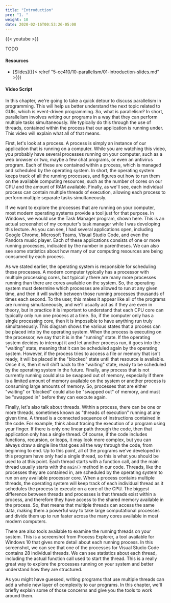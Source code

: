 ```yaml
---
title: "Introduction"
pre: "1. "
weight: 10
date: 2020-02-16T00:53:26-05:00
---
```


{{< youtube  >}}

TODO

#### Resources

* [Slides]({{< relref "5-cc410/10-parallelism/01-introduction-slides.md" >}})

#### Video Script

In this chapter, we're going to take a quick detour to discuss parallelism in programming. This will help us better understand the next topic related to GUIs, which is event-driven programming. So, what is parallelism? In short, parallelism involves writing our programs in a way that they can perform multiple tasks simultaneously. We typically do this through the use of threads, contained within the process that our application is running under. This video will explain what all of that means.

First, let's look at a process. A process is simply an instance of our application that is running on a computer. While you are watching this video, you probably have several processes running on your computer, such as a web browser or two, maybe a few chat programs, or even an antivirus program. Each of these are contained within a process, which is managed and scheduled by the operating system. In short, the operating system keeps track of all the running processes, and figures out how to run them on the available computing resources, such as the number of cores on our CPU and the amount of RAM available. Finally, as we'll see, each individual process can contain multiple threads of execution, allowing each process to perform multiple separate tasks simultaneously.

If we want to explore the processes that are running on your computer, most modern operating systems provide a tool just for that purpose. In Windows, we would use the Task Manager program, shown here. This is an actual screenshot of my computer's task manager while I was developing this lecture. As you can see, I had several applications open, including Google Chrome, Microsoft Teams, Visual Studio Code, and even the Pandora music player. Each of these applications consists of one or more running processes, indicated by the number in parentheses. We can also see some statistics about how many of our computing resources are being consumed by each process.

As we stated earlier, the operating system is responsible for scheduling these processes. A modern computer typically has a processor with multiple processing cores, but typically there are many more processes running than there are cores available on the system. So, the operating system must determine which processes are allowed to run at any given time, and then it will switch between those running processes thousands of times each second. To the user, this makes it appear like all of the programs are running simultaneously, and we'll usually act as if they are even in theory, but in practice it is important to understand that each CPU core can typically only run one process at a time. So, if the computer only has a single processing core, then it is impossible to have anything run truly simultaneously. This diagram shows the various states that a process can be placed into by the operating system. When the process is executing on the processor, we say that it is in the "running" state. If the operating system decides to interrupt it and let another process run, it goes into the "waiting" state, meaning that it can be scheduled again by the operating system. However, if the process tries to access a file or memory that isn't ready, it will be placed in the "blocked" state until that resource is available. Once it is, then it will shift back to the "waiting" state, ready to be scheduled by the operating system in the future. Finally, any process that is not currently running could also be swapped out of memory, especially if there is a limited amount of memory available on the system or another process is consuming large amounts of memory. So, processes that are either "waiting" or 'blocked" could also be "swapped out" of memory, and must be "swapped in" before they can execute again. 

Finally, let's also talk about threads. Within a process, there can be one or more threads, sometimes known as "threads of execution" running at any given time. A thread is a connected sequence of instructions contained in the code. For example, think about tracing the execution of a program using your finger. If there is only one linear path through the code, then that application only has a single thread. Of course, if the code includes functions, recursion, or loops, it may look more complex, but you can always draw a single line that goes all the way through the code, from beginning to end. Up to this point, all of the programs we've developed in this program have only had a single thread, so this is what you should be used to at this point. Each thread starts with a function call, and the main thread usually starts with the `main()` method in our code. Threads, like the processes they are contained in, are scheduled by the operating system to run on any available processor core. When a process contains multiple threads, the operating system will keep track of each individual thread as it schedules the process to execute on a core of the CPU. The biggest difference between threads and processes is that threads exist within a process, and therefore they have access to the shared memory available in the process. So, that means that multiple threads can access the same data, making them a powerful way to take large computational processes and divide them up to run faster across the many cores available in most modern computers. 

There are also tools available to examine the running threads on your system. This is a screenshot from Process Explorer, a tool available for Windows 10 that gives more detail about each running process. In this screenshot, we can see that one of the processes for Visual Studio Code contains 28 individual threads. We can see statistics about each thread, including the actual function call used to start the thread. This is a really great way to explore the processes running on your system and better understand how they are structured. 

As you might have guessed, writing programs that use multiple threads can add a whole new layer of complexity to our programs. In this chapter, we'll briefly explain some of those concerns and give you the tools to work around them. 

